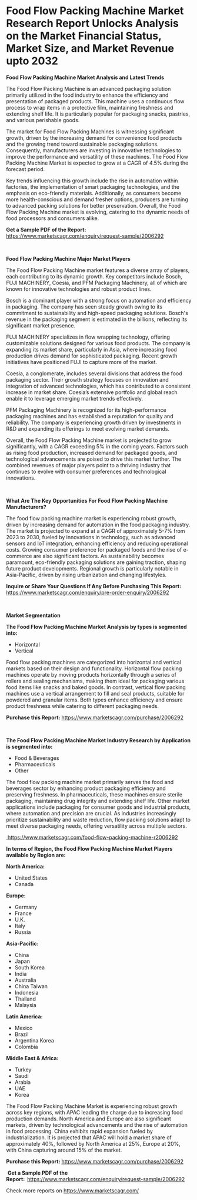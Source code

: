 <p><h1>Food Flow Packing Machine Market Research Report Unlocks Analysis on the Market Financial Status, Market Size, and Market Revenue upto 2032</h1></p><p><strong>Food Flow Packing Machine Market Analysis and Latest Trends</strong></p>
<p><p>The Food Flow Packing Machine is an advanced packaging solution primarily utilized in the food industry to enhance the efficiency and presentation of packaged products. This machine uses a continuous flow process to wrap items in a protective film, maintaining freshness and extending shelf life. It is particularly popular for packaging snacks, pastries, and various perishable goods.</p><p>The market for Food Flow Packing Machines is witnessing significant growth, driven by the increasing demand for convenience food products and the growing trend toward sustainable packaging solutions. Consequently, manufacturers are investing in innovative technologies to improve the performance and versatility of these machines. The Food Flow Packing Machine Market is expected to grow at a CAGR of 4.5% during the forecast period. </p><p>Key trends influencing this growth include the rise in automation within factories, the implementation of smart packaging technologies, and the emphasis on eco-friendly materials. Additionally, as consumers become more health-conscious and demand fresher options, producers are turning to advanced packing solutions for better preservation. Overall, the Food Flow Packing Machine market is evolving, catering to the dynamic needs of food processors and consumers alike.</p></p>
<p><strong>Get a Sample PDF of the Report:&nbsp;</strong> <a href="https://www.marketscagr.com/enquiry/request-sample/2006292?utm_campaign=2337&utm_medium=2&utm_source=Github&utm_content=ia&utm_term=02032025&utm_id=food-flow-packing-machine">https://www.marketscagr.com/enquiry/request-sample/2006292</a></p>
<p>&nbsp;</p>
<p><strong>Food Flow Packing Machine Major Market Players</strong></p>
<p><p>The Food Flow Packing Machine market features a diverse array of players, each contributing to its dynamic growth. Key competitors include Bosch, FUJI MACHINERY, Coesia, and PFM Packaging Machinery, all of which are known for innovative technologies and robust product lines.</p><p>Bosch is a dominant player with a strong focus on automation and efficiency in packaging. The company has seen steady growth owing to its commitment to sustainability and high-speed packaging solutions. Bosch's revenue in the packaging segment is estimated in the billions, reflecting its significant market presence.</p><p>FUJI MACHINERY specializes in flow wrapping technology, offering customizable solutions designed for various food products. The company is expanding its market share, particularly in Asia, where increasing food production drives demand for sophisticated packaging. Recent growth initiatives have positioned FUJI to capture more of the market.</p><p>Coesia, a conglomerate, includes several divisions that address the food packaging sector. Their growth strategy focuses on innovation and integration of advanced technologies, which has contributed to a consistent increase in market share. Coesia’s extensive portfolio and global reach enable it to leverage emerging market trends effectively.</p><p>PFM Packaging Machinery is recognized for its high-performance packaging machines and has established a reputation for quality and reliability. The company is experiencing growth driven by investments in R&D and expanding its offerings to meet evolving market demands.</p><p>Overall, the Food Flow Packing Machine market is projected to grow significantly, with a CAGR exceeding 5% in the coming years. Factors such as rising food production, increased demand for packaged goods, and technological advancements are poised to drive this market further. The combined revenues of major players point to a thriving industry that continues to evolve with consumer preferences and technological innovations.</p></p>
<p>&nbsp;</p>
<p><strong>What Are The Key Opportunities For Food Flow Packing Machine Manufacturers?</strong></p>
<p><p>The food flow packing machine market is experiencing robust growth, driven by increasing demand for automation in the food packaging industry. The market is projected to expand at a CAGR of approximately 5-7% from 2023 to 2030, fueled by innovations in technology, such as advanced sensors and IoT integration, enhancing efficiency and reducing operational costs. Growing consumer preference for packaged foods and the rise of e-commerce are also significant factors. As sustainability becomes paramount, eco-friendly packaging solutions are gaining traction, shaping future product developments. Regional growth is particularly notable in Asia-Pacific, driven by rising urbanization and changing lifestyles.</p></p>
<p><strong>Inquire or Share Your Questions If Any Before Purchasing This Report:</strong> <a href="https://www.marketscagr.com/enquiry/pre-order-enquiry/2006292?utm_campaign=2337&utm_medium=2&utm_source=Github&utm_content=ia&utm_term=02032025&utm_id=food-flow-packing-machine">https://www.marketscagr.com/enquiry/pre-order-enquiry/2006292</a></p>
<p>&nbsp;</p>
<p><strong>Market Segmentation</strong></p>
<p><strong>The Food Flow Packing Machine Market Analysis by types is segmented into:</strong></p>
<p><ul><li>Horizontal</li><li>Vertical</li></ul></p>
<p><p>Food flow packing machines are categorized into horizontal and vertical markets based on their design and functionality. Horizontal flow packing machines operate by moving products horizontally through a series of rollers and sealing mechanisms, making them ideal for packaging various food items like snacks and baked goods. In contrast, vertical flow packing machines use a vertical arrangement to fill and seal products, suitable for powdered and granular items. Both types enhance efficiency and ensure product freshness while catering to different packaging needs.</p></p>
<p><strong>Purchase this Report:&nbsp;</strong><a href="https://www.marketscagr.com/purchase/2006292?utm_campaign=2337&utm_medium=2&utm_source=Github&utm_content=ia&utm_term=02032025&utm_id=food-flow-packing-machine">https://www.marketscagr.com/purchase/2006292</a></p>
<p>&nbsp;</p>
<p><strong>The Food Flow Packing Machine Market Industry Research by Application is segmented into:</strong></p>
<p><ul><li>Food & Beverages</li><li>Pharmaceuticals</li><li>Other</li></ul></p>
<p><p>The food flow packing machine market primarily serves the food and beverages sector by enhancing product packaging efficiency and preserving freshness. In pharmaceuticals, these machines ensure sterile packaging, maintaining drug integrity and extending shelf life. Other market applications include packaging for consumer goods and industrial products, where automation and precision are crucial. As industries increasingly prioritize sustainability and waste reduction, flow packing solutions adapt to meet diverse packaging needs, offering versatility across multiple sectors.</p></p>
<p><a href="https://www.marketscagr.com/food-flow-packing-machine-r2006292?utm_campaign=2337&utm_medium=2&utm_source=Github&utm_content=ia&utm_term=02032025&utm_id=food-flow-packing-machine">&nbsp;https://www.marketscagr.com/food-flow-packing-machine-r2006292</a></p>
<p><strong>In terms of Region, the Food Flow Packing Machine Market Players available by Region are:</strong></p>
<p>
    <p> <strong> North America: </strong>
        <ul>
            <li>United States</li>
            <li>Canada</li>
        </ul>
        </p> 
    <p> <strong> Europe: </strong>
        <ul>
            <li>Germany</li>
            <li>France</li>
            <li>U.K.</li>
            <li>Italy</li>
            <li>Russia</li>
        </ul>
        </p> 
    <p> <strong> Asia-Pacific: </strong>
        <ul>
            <li>China</li>
            <li>Japan</li>
            <li>South Korea</li>
            <li>India</li>
            <li>Australia</li>
            <li>China Taiwan</li>
            <li>Indonesia</li>
            <li>Thailand</li>
            <li>Malaysia</li>
        </ul>
        </p> 
    <p> <strong> Latin America: </strong>
        <ul>
            <li>Mexico</li>
            <li>Brazil</li>
            <li>Argentina Korea</li>
            <li>Colombia</li>
        </ul>
        </p> 
    <p> <strong> Middle East & Africa: </strong>
        <ul>
            <li>Turkey</li>
            <li>Saudi</li>
            <li>Arabia</li>
            <li>UAE</li>
            <li>Korea</li>
        </ul>
    </p>
    </p>
<p><p>The Food Flow Packing Machine Market is experiencing robust growth across key regions, with APAC leading the charge due to increasing food production demands. North America and Europe are also significant markets, driven by technological advancements and the rise of automation in food processing. China exhibits rapid expansion fueled by industrialization. It is projected that APAC will hold a market share of approximately 40%, followed by North America at 25%, Europe at 20%, with China capturing around 15% of the market.</p></p>
<p><strong>Purchase this Report: </strong><a href="https://www.marketscagr.com/purchase/2006292?utm_campaign=2337&utm_medium=2&utm_source=Github&utm_content=ia&utm_term=02032025&utm_id=food-flow-packing-machine">https://www.marketscagr.com/purchase/2006292</a></p>
<p>&nbsp;<strong>Get a Sample PDF of the Report:&nbsp;&nbsp;</strong><a href="https://www.marketscagr.com/enquiry/request-sample/2006292?utm_campaign=2337&utm_medium=2&utm_source=Github&utm_content=ia&utm_term=02032025&utm_id=food-flow-packing-machine">https://www.marketscagr.com/enquiry/request-sample/2006292</a></p>
<p><strong></strong></p>
<p>Check more reports on <a href="https://www.marketscagr.com/?utm_campaign=2337&utm_medium=2&utm_source=Github&utm_content=ia&utm_term=02032025&utm_id=food-flow-packing-machine">https://www.marketscagr.com/</a></p>